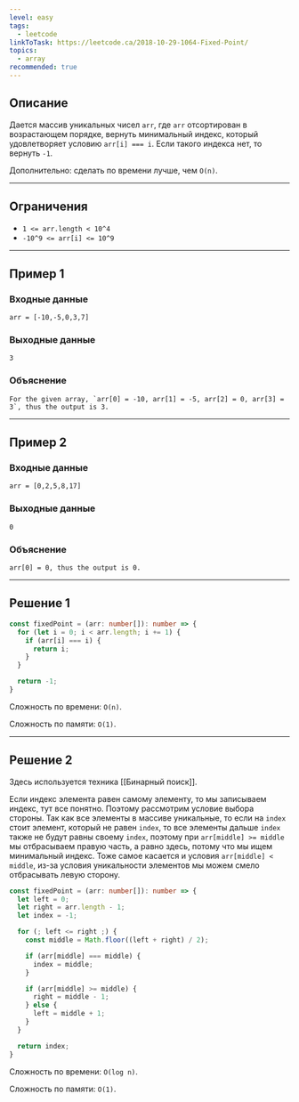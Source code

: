 ```yaml
---
level: easy
tags:
  - leetcode
linkToTask: https://leetcode.ca/2018-10-29-1064-Fixed-Point/
topics:
  - array
recommended: true
---
```

## Описание

Дается массив уникальных чисел `arr`, где `arr` отсортирован в возрастающем порядке, вернуть минимальный индекс, который удовлетворяет условию `arr[i] === i`. Если такого индекса нет, то вернуть `-1`.

Дополнительно: сделать по времени лучше, чем `O(n)`.

---
## Ограничения

- `1 <= arr.length < 10^4`
- `-10^9 <= arr[i] <= 10^9`

---
## Пример 1

### Входные данные

```
arr = [-10,-5,0,3,7]
```
### Выходные данные

```
3
```
### Объяснение

```
For the given array, `arr[0] = -10, arr[1] = -5, arr[2] = 0, arr[3] = 3`, thus the output is 3.
```

---
## Пример 2

### Входные данные

```
arr = [0,2,5,8,17]
```
### Выходные данные

```
0
```
### Объяснение

```
arr[0] = 0, thus the output is 0.
```

---
## Решение 1

```typescript
const fixedPoint = (arr: number[]): number => {
  for (let i = 0; i < arr.length; i += 1) {
    if (arr[i] === i) {
      return i;
    }
  }

  return -1;
}
```

Сложность по времени: `O(n)`.

Сложность по памяти: `O(1)`.

---
## Решение 2

Здесь используется техника [[Бинарный поиск]].

Если индекс элемента равен самому элементу, то мы записываем индекс, тут все понятно. Поэтому рассмотрим условие выбора стороны. Так как все элементы в массиве уникальные, то если на `index` стоит элемент, который не равен `index`, то все элементы дальше `index` также не будут равны своему `index`, поэтому при `arr[middle] >= middle` мы отбрасываем правую часть, а равно здесь, потому что мы ищем минимальный индекс. Тоже самое касается и условия `arr[middle] < middle`, из-за условия уникальности элементов мы можем смело отбрасывать левую сторону.

```typescript
const fixedPoint = (arr: number[]): number => {
  let left = 0;
  let right = arr.length - 1;
  let index = -1;

  for (; left <= right ;) {
    const middle = Math.floor((left + right) / 2);

    if (arr[middle] === middle) {
      index = middle;
    }

    if (arr[middle] >= middle) {
      right = middle - 1;
    } else {
      left = middle + 1;
    }
  }

  return index;
}
```

Сложность по времени: `O(log n)`.

Сложность по памяти: `O(1)`.